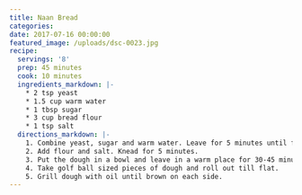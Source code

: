 ```yaml
---
title: Naan Bread
categories:
date: 2017-07-16 00:00:00
featured_image: /uploads/dsc-0023.jpg
recipe:
  servings: '8'
  prep: 45 minutes
  cook: 10 minutes
  ingredients_markdown: |-
    * 2 tsp yeast
    * 1.5 cup warm water
    * 1 tbsp sugar
    * 3 cup bread flour
    * 1 tsp salt
  directions_markdown: |-
    1. Combine yeast, sugar and warm water. Leave for 5 minutes until frothy.
    2. Add flour and salt. Knead for 5 minutes.
    3. Put the dough in a bowl and leave in a warm place for 30-45 minutes.
    4. Take golf ball sized pieces of dough and roll out till flat.
    5. Grill dough with oil until brown on each side.
---
```



